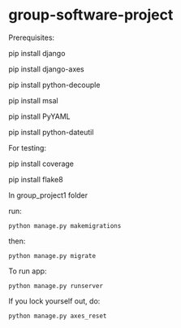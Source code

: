 # group-software-project
Prerequisites:
  
  pip install django

  pip install django-axes

  pip install python-decouple

  pip install msal
  
  pip install PyYAML

  pip install python-dateutil

For testing:

  pip install coverage

  pip install flake8

In group_project1 folder 

run:
    
    python manage.py makemigrations

then:
    
    python manage.py migrate


To run app:
   
    python manage.py runserver

If you lock yourself out, do:
    
    python manage.py axes_reset

